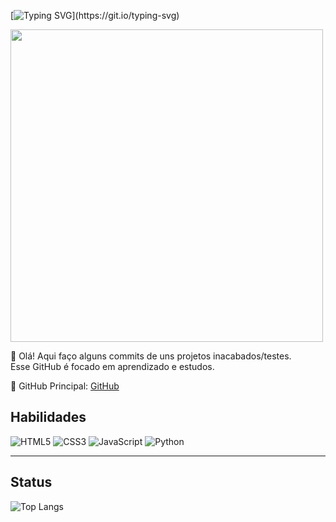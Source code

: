 [![Typing SVG](https://readme-typing-svg.demolab.com?font=Fira+Code&pause=1000&color=FFFFFF&background=000000&center=true&width=435&lines=Me+chamo+Brenno%2C+seja+bem-vindo!)](https://git.io/typing-svg)

<img src="https://i.pinimg.com/originals/45/77/a8/4577a8def9d27ea684867522207b24cc.gif" width="500" />

🎎 Olá! Aqui faço alguns commits de uns projetos inacabados/testes.  
Esse GitHub é focado em aprendizado e estudos.  

🎴 GitHub Principal: [GitHub](https://github.com/brennovittor)

## Habilidades

![HTML5](https://img.shields.io/badge/HTML5-E34F26?style=for-the-badge&logo=html5&logoColor=white)
![CSS3](https://img.shields.io/badge/CSS3-1572B6?style=for-the-badge&logo=css3&logoColor=white)
![JavaScript](https://img.shields.io/badge/JavaScript-F7DF1E?style=for-the-badge&logo=javascript&logoColor=black)
![Python](https://img.shields.io/badge/Python-3776AB?style=for-the-badge&logo=python&logoColor=white)

---

## Status

![Top Langs](https://github-readme-stats.vercel.app/api/top-langs/?username=vittordeveloper&layout=compact&theme=tokyonight)
